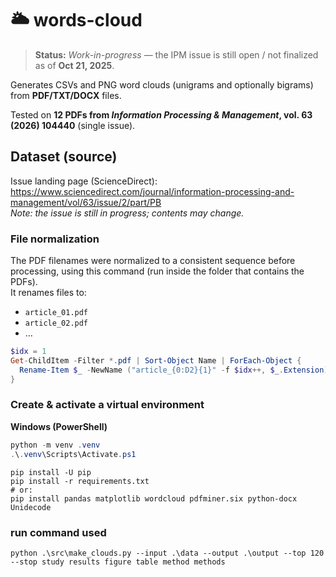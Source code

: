 # 🌥️ words-cloud 

> **Status:** *Work-in-progress* — the IPM issue is still open / not finalized as of **Oct 21, 2025**.

Generates CSVs and PNG word clouds (unigrams and optionally bigrams) from **PDF/TXT/DOCX** files.

Tested on **12 PDFs from _Information Processing & Management_, vol. 63 (2026) 104440** (single issue).

## Dataset (source)
Issue landing page (ScienceDirect): 
https://www.sciencedirect.com/journal/information-processing-and-management/vol/63/issue/2/part/PB  
*Note: the issue is still in progress; contents may change.*

### File normalization
The PDF filenames were normalized to a consistent sequence before processing, using this command (run inside the folder that contains the PDFs).  
It renames files to:
- `article_01.pdf`  
- `article_02.pdf`  
- …

```powershell
$idx = 1
Get-ChildItem -Filter *.pdf | Sort-Object Name | ForEach-Object {
  Rename-Item $_ -NewName ("article_{0:D2}{1}" -f $idx++, $_.Extension)
}
```

### Create & activate a virtual environment

**Windows (PowerShell)**
```powershell
python -m venv .venv
.\.venv\Scripts\Activate.ps1
```
````
pip install -U pip
pip install -r requirements.txt
# or:
pip install pandas matplotlib wordcloud pdfminer.six python-docx Unidecode
````

### run command used

```
python .\src\make_clouds.py --input .\data --output .\output --top 120 --stop study results figure table method methods
```